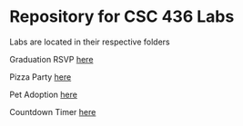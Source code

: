 # Repository for CSC 436 Labs 
Labs are located in their respective folders

Graduation RSVP [here](GraduationRSVP)

Pizza Party [here](PizzaParty/)

Pet Adoption [here](PetAdoption/)

Countdown Timer [here](CountdownTimer/)
